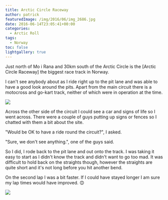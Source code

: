 ```yaml
---
title: Arctic Circle Raceway
author: patrick
featuredImage: /img/2016/06/img_2686.jpg
date: 2016-06-14T23:05:41+00:00
categories:
  - Arctic Roll
tags:
  - Norway
toc: false
lightgallery: true
---
```

Just north of Mo i Rana and 30km south of the Arctic Circle is the [Arctic Circle Raceway] the biggest race track in Norway.

<!--more-->

I can't see anybody about as I ride right up to the pit lane and was able to have a good look around the pits. Apart from the main circuit there is a motocross and go-kart track, neither of which were in operation at the time.

![](/img/2016/06/img_2707.jpg)

Across the other side of the circuit I could see a car and signs of life so I went across. There were a couple of guys putting up signs or fences so I chatted with them a bit about the site.

"Would be OK to have a ride round the circuit?", I asked.

"Sure, we don't see anything.", one of the guys said.

So I did, I rode back to the pit lane and out onto the track. I was taking it easy to start as I didn't know the track and didn't want to go too mad. It was difficult to hold back on the straights though, however the straights are quite short and it's not long before you hit another bend.

On the second lap I was a bit faster. If I could have stayed longer I am sure my lap times would have improved. 😊

![](/img/2016/06/img_2708.jpg)
